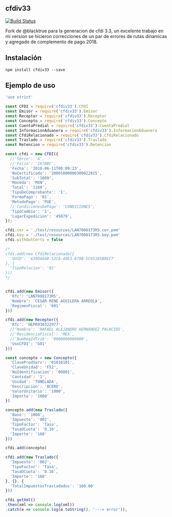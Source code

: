 ## cfdiv33

[![Build Status](https://travis-ci.org/blacktrue/nodejs-cfdiv33.svg?branch=develop)](https://travis-ci.org/blacktrue/nodejs-cfdiv33)


Fork de @blacktrue para la generacion de cfdi 3.3, un excelente trabajo en mi version se hicieron correcciones de un par de errores de rutas dinamicas y agregado de complemento de pago 2018. 

## Instalación 

```
npm install cfdiv33 --save
```

## Ejemplo de uso

```javascript
'use strict'

const CFDI = require('cfdiv33').CFDI
const Emisor = require('cfdiv33').Emisor
const Receptor = require('cfdiv33').Receptor
const Concepto = require('cfdiv33').Concepto
const CuentaPredial = require('cfdiv33').CuentaPredial
const InformacionAduanera = require('cfdiv33').InformacionAduanera
const CfdiRelacionado = require('cfdiv33').CfdiRelacionado
const Traslado = require('cfdiv33').Traslado
const Retencion = require('cfdiv33').Retencion

const cfdi = new CFDI({
  //'Serie': 'A',
  //'Folio': '167ABC',
  'Fecha': '2018-06-11T08:09:23',
  'NoCertificado': '20001000000300022815',
  'SubTotal': '1000',
  'Moneda': 'MXN',
  'Total': '1160',
  'TipoDeComprobante': 'I',
  'FormaPago': '01',
  'MetodoPago': 'PUE',
  //'CondicionesDePago': 'CONDICIONES',
  'TipoCambio': '1',
  'LugarExpedicion': '45079',
});

cfdi.cer = './test/resources/LAN7008173R5.cer.pem'
cfdi.key = './test/resources/LAN7008173R5.key.pem'
cfdi.withOutCerts = false

/*
cfdi.add(new CfdiRelacionado({
  'UUID': 'A39DA66B-52CA-49E3-879B-5C05185B0EF7'
}, {
  'TipoRelacion': '01'
}))
*/


cfdi.add(new Emisor({
  'Rfc': 'LAN7008173R5',
  'Nombre': 'CESAR RENE AGUILERA ARREOLA',
  'RegimenFiscal': '601'
}))

cfdi.add(new Receptor({
  'Rfc': 'HEPR930322977',
  //'Nombre': 'RAFAEL ALEJANDRO HERNÁNDEZ PALACIOS',
  //'ResidenciaFiscal': 'MEX',
  //'NumRegIdTrib': '0000000000000',
  'UsoCFDI': 'G01'
}))

const concepto = new Concepto({
  'ClaveProdServ': '01010101',
  'ClaveUnidad': 'F52',
  'NoIdentificacion': '00001',
  'Cantidad': '1',
  'Unidad': 'TONELADA',
  'Descripcion': 'ACERO',
  'ValorUnitario': '1000',
  'Importe': '1000'
})

concepto.add(new Traslado({
  'Base': '1000',
  'Impuesto': '002',
  'TipoFactor': 'Tasa',
  'TasaOCuota': '0.16',
  'Importe': '160'
}))

cfdi.add(concepto)

cfdi.add(new Traslado({
  'Impuesto': '002',
  'TipoFactor': 'Tasa',
  'TasaOCuota': '0.16',
  'Importe': '160'
}, {}, {
  'TotalImpuestosTrasladados': '160.00'
}))

cfdi.getXml()
.then(xml => console.log(xml))
.catch(e => console.log(e.toString(), '---> error'));

```
